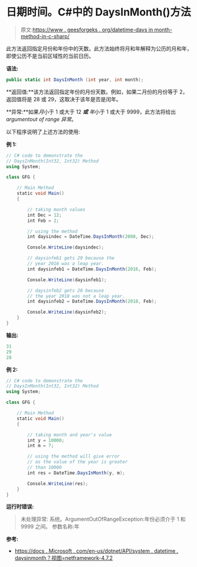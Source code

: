 # 日期时间。C#中的 DaysInMonth()方法

> 原文:[https://www . geesforgeks . org/datetime-days in month-method-in-c-sharp/](https://www.geeksforgeeks.org/datetime-daysinmonth-method-in-c-sharp/)

此方法返回指定月份和年份中的天数。此方法始终将月和年解释为公历的月和年，即使公历不是当前区域性的当前日历。

**语法:**

```cs
public static int DaysInMonth (int year, int month);
```

**返回值:**该方法返回指定年份的月份天数。例如，如果二月份的月份等于 2，返回值将是 28 或 29，这取决于该年是否是闰年。

**异常:**如果*月*小于 1 或大于 12 ***或*** *年*小于 1 或大于 9999，此方法将给出*argumentout of range 异常*。

以下程序说明了上述方法的使用:

**例 1:**

```cs
// C# code to demonstrate the
// DaysInMonth(Int32, Int32) Method
using System;

class GFG {

    // Main Method
    static void Main()
    {

        // taking month values
        int Dec = 12;
        int Feb = 2;

        // using the method
        int daysindec = DateTime.DaysInMonth(2008, Dec);

        Console.WriteLine(daysindec);

        // daysinfeb1 gets 29 because the
        // year 2016 was a leap year.
        int daysinfeb1 = DateTime.DaysInMonth(2016, Feb);

        Console.WriteLine(daysinfeb1);

        // daysinfeb2 gets 28 because
        // the year 2018 was not a leap year.
        int daysinfeb2 = DateTime.DaysInMonth(2018, Feb);

        Console.WriteLine(daysinfeb2);
    }
}
```

**输出:**

```cs
31
29
28

```

**例 2:**

```cs
// C# code to demonstrate the
// DaysInMonth(Int32, Int32) Method
using System;

class GFG {

    // Main Method
    static void Main()
    {

        // taking month and year's value
        int y = 10000;
        int m = 7;

        // using the method will give error
        // as the value of the year is greater
        // than 10000
        int res = DateTime.DaysInMonth(y, m);

        Console.WriteLine(res);
    }
}
```

**运行时错误:**

> 未处理异常:
> 系统。ArgumentOutOfRangeException:年份必须介于 1 和 9999 之间。
> 参数名称:年

**参考:**

*   [https://docs . Microsoft . com/en-us/dotnet/API/system . datetime . daysinmonth？视图=netframework-4.7.2](https://docs.microsoft.com/en-us/dotnet/api/system.datetime.daysinmonth?view=netframework-4.7.2)